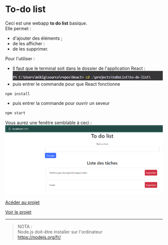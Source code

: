 # **To-do list**

Ceci est une webapp **to do list** basique.  
Elle permet :
* d'ajouter des éléments ;
* de les afficher :
* de les supprimer.

Pour l'utiliser :
* Il faut que le terminal soit dans le dossier de l'application React :  
![chemin](../../src/sceenshots/pathReactWebapp.png "chemin du projet")
* puis entrer le commande pour que React fonctionne
```powershell
npm install
```
* puis entrer la commande pour ouvrir un seveur
```ps
npm start
```

Vous aurez une fenêtre semblable à ceci :  
![aperçu](../../src/sceenshots/overview.png "aperçu du projet")

[Acéder au projet](https://github.com/MiKL5/React/tree/master/projects/toDoList "Accéer au projet")

[Voir le projet](https://mikl5.github.io/reactTodoList/ "Voir le projet")  

___
>NOTA :  
> Node.js doit-être installer sur l'ordinateur  
> https://nodejs.org/fr/